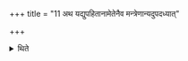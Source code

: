 +++
title = "11 अथ यद्युपहितानामेतेनैव मन्त्रेणान्यदुपदध्यात्"

+++

<details><summary>थिते</summary>

11. If (a potsherd) out of those which have been placed (on fire breaks) one should place another postsherd (on the fire) with the same formula.
</details>

